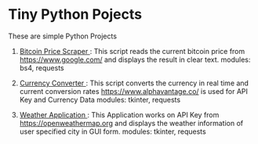 # Tiny Python Pojects
These are simple Python Projects 

1. <a href="https://github.com/adityakumaar/Tiny-Python-Projects/blob/master/bitcoinPriceScraper.py"> Bitcoin Price Scraper </a>
   <a>: This script reads the current bitcoin price from https://www.google.com/ and displays the result in clear text.
   modules: bs4, requests </a>
   <br>

2. <a href="https://github.com/adityakumaar/Tiny-Python-Projects/blob/master/currencyConverterGUI.py"> Currency Converter </a> 
   <a>: This script converts the currency in real time and current conversion rates
   https://www.alphavantage.co/ is used for API Key and Currency Data
   modules: tkinter, requests </a>
   <br>

3. <a href="https://github.com/adityakumaar/Tiny-Python-Projects/blob/master/weatherApp.py"> Weather Application </a> 
   <a>: This Application works on API Key from https://openweathermap.org 
   and displays the weather information of user specified city in GUI form.
   modules: tkinter, requests </a>
   <br>
